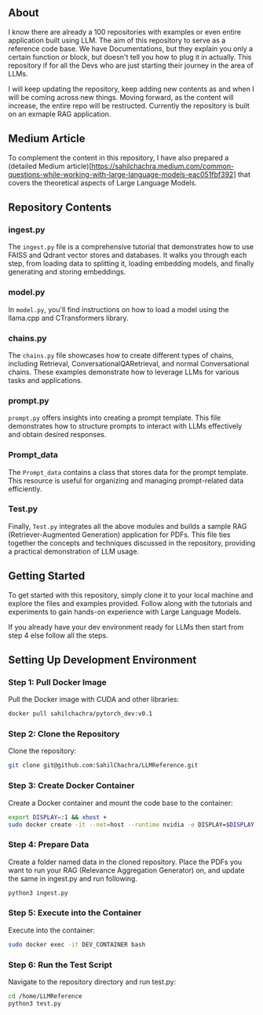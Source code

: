 ## About

I know there are already a 100 repositories with examples or even entire application built using LLM. The aim of this repository to serve as a reference code base. We have Documentations, but they explain you only a certain function or block, but doesn't tell you how to plug it in actually. This repository if for all the Devs who are just starting their journey in the area of LLMs.

I will keep updating the repository, keep adding new contents as and when I will be coming across new things. Moving forward, as the content will increase, the entire repo will be restructed. Currently the repository is built on an exmaple RAG application.

## Medium Article

To complement the content in this repository, I have also prepared a (detailed Medium article)[https://sahilchachra.medium.com/common-questions-while-working-with-large-language-models-eac051fbf392] that covers the theoretical aspects of Large Language Models.

## Repository Contents

### ingest.py

The `ingest.py` file is a comprehensive tutorial that demonstrates how to use FAISS and Qdrant vector stores and databases. It walks you through each step, from loading data to splitting it, loading embedding models, and finally generating and storing embeddings.

### model.py

In `model.py`, you'll find instructions on how to load a model using the llama.cpp and CTransformers library. 

### chains.py

The `chains.py` file showcases how to create different types of chains, including Retrieval, ConversationalQARetrieval, and normal Conversational chains. These examples demonstrate how to leverage LLMs for various tasks and applications.

### prompt.py

`prompt.py` offers insights into creating a prompt template. This file demonstrates how to structure prompts to interact with LLMs effectively and obtain desired responses.

### Prompt_data

The `Prompt_data` contains a class that stores data for the prompt template. This resource is useful for organizing and managing prompt-related data efficiently.

### Test.py

Finally, `Test.py` integrates all the above modules and builds a sample RAG (Retriever-Augmented Generation) application for PDFs. This file ties together the concepts and techniques discussed in the repository, providing a practical demonstration of LLM usage.

## Getting Started

To get started with this repository, simply clone it to your local machine and explore the files and examples provided. Follow along with the tutorials and experiments to gain hands-on experience with Large Language Models.

If you already have your dev environment ready for LLMs then start from step 4 else follow all the steps.

## Setting Up Development Environment

### Step 1: Pull Docker Image
Pull the Docker image with CUDA and other libraries:
```bash
docker pull sahilchachra/pytorch_dev:v0.1
```

### Step 2: Clone the Repository
Clone the repository:
```bash
git clone git@github.com:SahilChachra/LLMReference.git
```

### Step 3: Create Docker Container
Create a Docker container and mount the code base to the container:
```bash
export DISPLAY=:1 && xhost +
sudo docker create -it --net=host --runtime nvidia -e DISPLAY=$DISPLAY -v PATH_TO_CODE:/home/ --name DEV_CONTAINER sahilchachra/pytorch_dev:v0.1
```

### Step 4: Prepare Data
Create a folder named data in the cloned repository. Place the PDFs you want to run your RAG (Relevance Aggregation Generator) on, and update the same in ingest.py and run following. 
```bash
python3 ingest.py
```

### Step 5: Execute into the Container
Execute into the container:
```bash
sudo docker exec -it DEV_CONTAINER bash
```

### Step 6: Run the Test Script
Navigate to the repository directory and run test.py:
```bash
cd /home/LLMReference
python3 test.py
```
